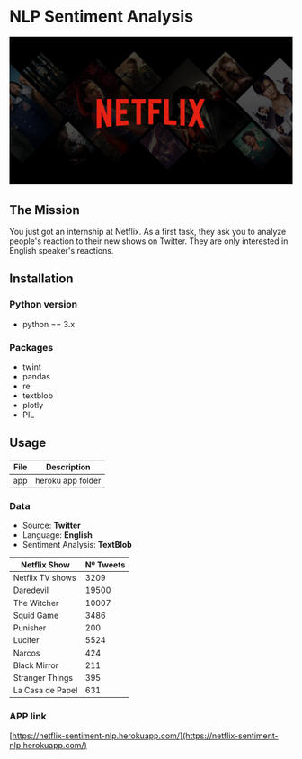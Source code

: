 # NLP Sentiment Analysis

<img src="netflix.jpg" alt="netflix" width="1024"/>

## The Mission

You just got an internship at Netflix. As a first task, they ask you to analyze people's reaction to their new shows on Twitter. They are only interested in English speaker's reactions.

## Installation

### Python version
* python == 3.x

### Packages
* twint
* pandas
* re
* textblob
* plotly
* PIL

## Usage
| File        | Description                        |
|-------------|------------------------------------|
| app         | heroku app folder                  | 



### Data

* Source: **Twitter**
* Language: **English**
* Sentiment Analysis: **TextBlob**

| Netflix Show | Nº Tweets |
|--------------|-----------|
| Netflix TV shows | 3209    |
| Daredevil    | 19500     |
| The Witcher  | 10007     |
| Squid Game   | 3486      |
| Punisher     | 200       |
| Lucifer       | 5524  |
| Narcos    | 424   |
| Black Mirror  | 211   |
| Stranger Things   | 395   |
| La Casa de Papel  | 631   |

### APP link
[https://netflix-sentiment-nlp.herokuapp.com/](https://netflix-sentiment-nlp.herokuapp.com/)



